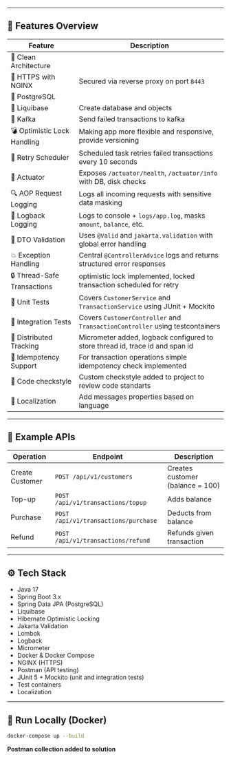 
---

## 🚀 Features Overview

| Feature                     | Description                                                                   |
|-----------------------------|-------------------------------------------------------------------------------|
| 🧠 Clean Architecture       |                                                                               |
| 🔐 HTTPS with NGINX         | Secured via reverse proxy on port `8443`                                      |
| 💾 PostgreSQL               |                                                                               |
| 💾 Liquibase                | Create database and objects                                                   
| 💾 Kafka                    | Send failed transactions to kafka                                             |
| 💣 Optimistic Lock Handling | Making app more flexible and responsive, provide versioning                   |
| 🔁 Retry Scheduler          | Scheduled task retries failed transactions every 10 seconds                   |
| 📡 Actuator                 | Exposes `/actuator/health`, `/actuator/info` with DB, disk checks             |
| 🔍 AOP Request Logging      | Logs all incoming requests with sensitive data masking                        |
| 🧱 Logback Logging          | Logs to console + `logs/app.log`, masks `amount`, `balance`, etc.             |
| 📏 DTO Validation           | Uses `@Valid` and `jakarta.validation` with global error handling             |
| 💥 Exception Handling       | Central `@ControllerAdvice` logs and returns structured error responses       |
| 🔒 Thread-Safe Transactions | optimistic lock implemented, locked transaction scheduled for retry           |
| 🧪 Unit Tests               | Covers `CustomerService` and `TransactionService` using JUnit + Mockito       |
| 🧪 Integration Tests        | Covers `CustomerController` and `TransactionController` using testcontainers  |
| 📡 Distributed Tracking     | Micrometer added, logback configured to store thread id, trace id and span id |
| 🔁 Idempotency Support      | For transaction operations simple idempotency check implemented               |
| 📏 Code checkstyle          | Custom checkstyle added to project to review code standarts                   |
| 📏 Localization             | Add messages properties based on language                                     |

---

## 🧪 Example APIs

| Operation         | Endpoint                             | Description                      |
|------------------|--------------------------------------|----------------------------------|
| Create Customer  | `POST /api/v1/customers`             | Creates customer (balance = 100) |
| Top-up           | `POST /api/v1/transactions/topup`    | Adds balance                     |
| Purchase         | `POST /api/v1/transactions/purchase` | Deducts from balance             |
| Refund           | `POST /api/v1/transactions/refund`   | Refunds given transaction        |

---

## ⚙️ Tech Stack

- Java 17
- Spring Boot 3.x
- Spring Data JPA (PostgreSQL)
- Liquibase
- Hibernate Optimistic Locking
- Jakarta Validation
- Lombok
- Logback
- Micrometer
- Docker & Docker Compose
- NGINX (HTTPS)
- Postman (API testing)
- JUnit 5 + Mockito (unit and integration tests)
- Test containers
- Localization

---

## 🐳 Run Locally (Docker)

```bash
docker-compose up --build
 ```

**Postman collection added to solution**